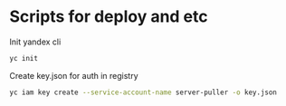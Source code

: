 # Scripts for deploy and etc
Init yandex cli
```bash
yc init
```
Create key.json for auth in registry
```bash
yc iam key create --service-account-name server-puller -o key.json
```